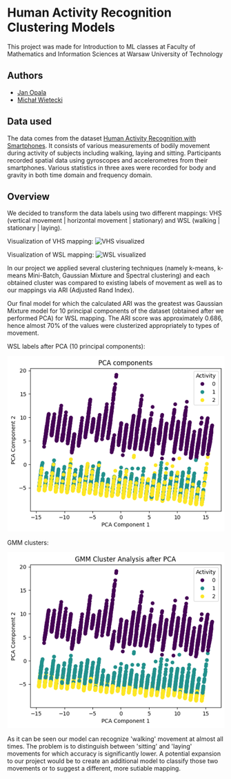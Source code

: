 # Human Activity Recognition Clustering Models

This project was made for Introduction to ML classes at Faculty of Mathematics and Information Sciences at Warsaw University of Technology

## Authors
- [Jan Opala](https://github.com/opalaj)
- [Michał Wietecki](https://github.com/michalwietecki)

## Data used
The data comes from the dataset [Human Activity Recognition with Smartphones](https://www.kaggle.com/datasets/uciml/human-activity-recognition-with-smartphones).
It consists of various measurements of bodily movement during activity of subjects including walking, laying and sitting. Participants recorded spatial data using gyroscopes and accelerometres from their smartphones. Various statistics in three axes were recorded for body and gravity in both time domain and frequency domain.

## Overview
We decided to transform the data labels using two different mappings: VHS (vertical movement | horizontal movement | stationary) and WSL (walking | stationary | laying).

Visualization of VHS mapping:
![VHS visualized](https://github.com/JanOpala/HARClusteringModel/blob/main/vhs_3d.png)

Visualization of WSL mapping:
![WSL visualized](https://github.com/JanOpala/HARClusteringModel/blob/main/wsl_3d.png)

In our project we applied several clustering techniques (namely k-means, k-means Mini-Batch, Gaussian Mixture and Spectral clustering) and each obtained cluster was compared to existing labels of movement as well as to our mappings via ARI (Adjusted Rand Index).

Our final model for which the calculated ARI was the greatest was Gaussian Mixture model for 10 principal components of the dataset (obtained after we performed PCA) for WSL mapping. The ARI score 
was approximately 0.686, hence almost 70% of the values were clusterized appropriately to types of movement.

WSL labels after PCA (10 principal components):

![Labels after PCA](https://github.com/JanOpala/HARClusteringModel/blob/main/original_labels_pca.png)

GMM clusters:

![Gaussian Mixture Model](https://github.com/JanOpala/HARClusteringModel/blob/main/final_model_gmm10.png)

As it can be seen our model can recognize 'walking' movement at almost all times. The problem is to distinguish between 'sitting' and 'laying' movements for which accuracy is significantly lower. A potential expansion to our project would be to create an additional model to classify those two movements or to suggest a different, more sutiable mapping. 

